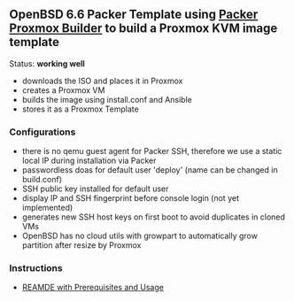 ## OpenBSD 6.6 Packer Template using [Packer Proxmox Builder](https://www.packer.io/docs/builders/proxmox.html) to build a Proxmox KVM image template

Status: **working well**

- downloads the ISO and places it in Proxmox
- creates a Proxmox VM
- builds the image using install.conf and Ansible
- stores it as a Proxmox Template

### Configurations
- there is no qemu guest agent for Packer SSH, therefore we use a static local IP during installation via Packer
- passwordless doas for default user 'deploy' (name can be changed in build.conf)
- SSH public key installed for default user
- display IP and SSH fingerprint before console login (not yet implemented)
- generates new SSH host keys on first boot to avoid duplicates in cloned VMs
- OpenBSD has no cloud utils with growpart to automatically grow partition after resize by Proxmox

### Instructions

- [REAMDE with Prerequisites and Usage](https://github.com/chriswayg/packer-proxmox-templates/blob/master/README.md)

